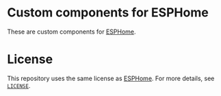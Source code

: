 # Custom components for ESPHome

These are custom components for [ESPHome][esphome].

# License

This repository uses the same license as [ESPHome][esphome]. For more details,
see [`LICENSE`](/LICENSE).


[esphome]: https://esphome.io/

